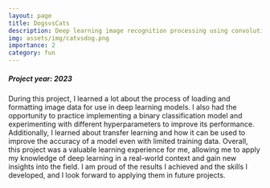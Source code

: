 ```yaml
---
layout: page
title: DogsvsCats
description: Deep learning image recognition processing using convolutional neural network transfer learning
img: assets/img/catvsdog.png
importance: 2
category: fun
---
```

##### Project year: 2023


During this project, I learned a lot about the process of loading and formatting image data for use in deep learning models. I also had the opportunity to practice implementing a binary classification model and experimenting with different hyperparameters to improve its performance. Additionally, I learned about transfer learning and how it can be used to improve the accuracy of a model even with limited training data. Overall, this project was a valuable learning experience for me, allowing me to apply my knowledge of deep learning in a real-world context and gain new insights into the field. I am proud of the results I achieved and the skills I developed, and I look forward to applying them in future projects.